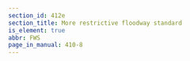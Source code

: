 ```yaml
---
section_id: 412e
section_title: More restrictive floodway standard
is_element: true
abbr: FWS
page_in_manual: 410-8
---
```

